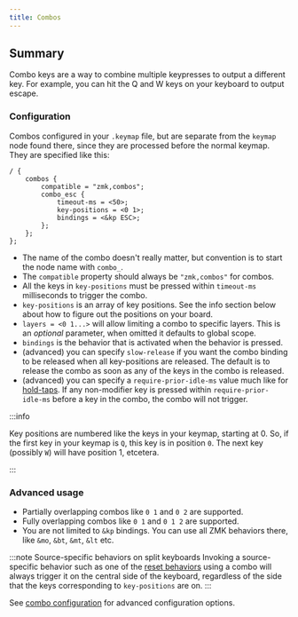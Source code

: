 ```yaml
---
title: Combos
---
```


## Summary

Combo keys are a way to combine multiple keypresses to output a different key. For example, you can hit the Q and W keys on your keyboard to output escape.

### Configuration

Combos configured in your `.keymap` file, but are separate from the `keymap` node found there, since they are processed before the normal keymap. They are specified like this:

```dts
/ {
    combos {
        compatible = "zmk,combos";
        combo_esc {
            timeout-ms = <50>;
            key-positions = <0 1>;
            bindings = <&kp ESC>;
        };
    };
};
```

- The name of the combo doesn't really matter, but convention is to start the node name with `combo_`.
- The `compatible` property should always be `"zmk,combos"` for combos.
- All the keys in `key-positions` must be pressed within `timeout-ms` milliseconds to trigger the combo.
- `key-positions` is an array of key positions. See the info section below about how to figure out the positions on your board.
- `layers = <0 1...>` will allow limiting a combo to specific layers. This is an _optional_ parameter, when omitted it defaults to global scope.
- `bindings` is the behavior that is activated when the behavior is pressed.
- (advanced) you can specify `slow-release` if you want the combo binding to be released when all key-positions are released. The default is to release the combo as soon as any of the keys in the combo is released.
- (advanced) you can specify a `require-prior-idle-ms` value much like for [hold-taps](behaviors/hold-tap.md#require-prior-idle-ms). If any non-modifier key is pressed within `require-prior-idle-ms` before a key in the combo, the combo will not trigger.

:::info

Key positions are numbered like the keys in your keymap, starting at 0. So, if the first key in your keymap is `Q`, this key is in position `0`. The next key (possibly `W`) will have position 1, etcetera.

:::

### Advanced usage

- Partially overlapping combos like `0 1` and `0 2` are supported.
- Fully overlapping combos like `0 1` and `0 1 2` are supported.
- You are not limited to `&kp` bindings. You can use all ZMK behaviors there, like `&mo`, `&bt`, `&mt`, `&lt` etc.

:::note Source-specific behaviors on split keyboards
Invoking a source-specific behavior such as one of the [reset behaviors](behaviors/reset.md) using a combo will always trigger it on the central side of the keyboard, regardless of the side that the keys corresponding to `key-positions` are on.
:::

See [combo configuration](/docs/config/combos) for advanced configuration options.
